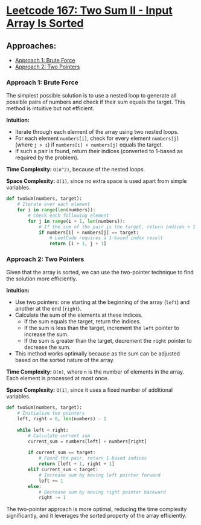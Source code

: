 # [Leetcode 167: Two Sum II - Input Array Is Sorted](https://leetcode.com/problems/two-sum-ii-input-array-is-sorted/)

## Approaches:
- [Approach 1: Brute Force](#approach-1-brute-force)
- [Approach 2: Two Pointers](#approach-2-two-pointers)

### Approach 1: Brute Force

The simplest possible solution is to use a nested loop to generate all possible pairs of numbers and check if their sum equals the target. This method is intuitive but not efficient.

**Intuition:**
- Iterate through each element of the array using two nested loops.
- For each element `numbers[i]`, check for every element `numbers[j]` (where `j > i`) if `numbers[i] + numbers[j]` equals the target.
- If such a pair is found, return their indices (converted to 1-based as required by the problem).

**Time Complexity:** `O(n^2)`, because of the nested loops.

**Space Complexity:** `O(1)`, since no extra space is used apart from simple variables.

```python
def twoSum(numbers, target):
    # Iterate over each element
    for i in range(len(numbers)):
        # Check each following element
        for j in range(i + 1, len(numbers)):
            # If the sum of the pair is the target, return indices + 1
            if numbers[i] + numbers[j] == target:
                # LeetCode requires a 1-based index result
                return [i + 1, j + 1]
```

### Approach 2: Two Pointers

Given that the array is sorted, we can use the two-pointer technique to find the solution more efficiently.

**Intuition:**
- Use two pointers: one starting at the beginning of the array (`left`) and another at the end (`right`).
- Calculate the sum of the elements at these indices.
  - If the sum equals the target, return the indices.
  - If the sum is less than the target, increment the `left` pointer to increase the sum.
  - If the sum is greater than the target, decrement the `right` pointer to decrease the sum.
- This method works optimally because as the sum can be adjusted based on the sorted nature of the array.

**Time Complexity:** `O(n)`, where `n` is the number of elements in the array. Each element is processed at most once.

**Space Complexity:** `O(1)`, since it uses a fixed number of additional variables.

```python
def twoSum(numbers, target):
    # Initialize two pointers
    left, right = 0, len(numbers) - 1
    
    while left < right:
        # Calculate current sum
        current_sum = numbers[left] + numbers[right]
        
        if current_sum == target:
            # Found the pair, return 1-based indices
            return [left + 1, right + 1]
        elif current_sum < target:
            # Increase sum by moving left pointer forward
            left += 1
        else:
            # Decrease sum by moving right pointer backward
            right -= 1
```

The two-pointer approach is more optimal, reducing the time complexity significantly, and it leverages the sorted property of the array efficiently.

